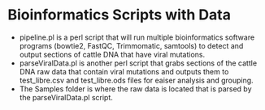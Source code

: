 # Bioinformatics Scripts with Data
* pipeline.pl is a perl script that will run multiple bioinformatics software programs (bowtie2, FastQC, Trimmomatic, samtools) to detect and output sections of cattle DNA that have viral mutations.
* parseViralData.pl is another perl script that grabs sections of the cattle DNA raw data that contain viral mutations and outputs them to test_libre.csv and test_libre.ods files for eaiser analysis and grouping.
* The Samples folder is where the raw data is located that is parsed by the parseViralData.pl script.